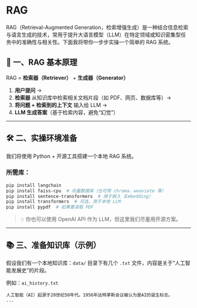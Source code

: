# RAG
RAG（Retrieval-Augmented Generation，检索增强生成）是一种结合信息检索与语言生成的技术，常用于提升大语言模型（LLM）在特定领域或知识密集型任务中的准确性与相关性。下面我将带你一步步实操一个简单的 RAG 系统。
## 🧰 一、RAG 基本原理

RAG = **检索器（Retriever）** + **生成器（Generator）**

1. **用户提问** →
2. **检索器** 从知识库中检索相关文档片段（如 PDF、网页、数据库等）→
3. **将问题 + 检索到的上下文** 输入给 LLM →
4. **LLM 生成答案**（基于检索内容，避免“幻觉”）

---

## 🛠️ 二、实操环境准备

我们将使用 Python + 开源工具搭建一个本地 RAG 系统。

### 所需库：

```bash
pip install langchain
pip install faiss-cpu  # 向量数据库（也可用 chroma、weaviate 等）
pip install sentence-transformers  # 用于嵌入（Embedding）
pip install transformers  # 可选，用于本地 LLM
pip install pypdf  # 如果要读取 PDF
```
> 💡 你也可以使用 OpenAI API 作为 LLM，但这里我们尽量用开源方案。

---

## 📚 三、准备知识库（示例）

假设我们有一个本地知识库：`data/` 目录下有几个 `.txt` 文件，内容是关于“人工智能发展史”的片段。

例如：`ai_history.txt`
```
人工智能（AI）起源于20世纪50年代。1956年达特茅斯会议被认为是AI的诞生标志。
...
```